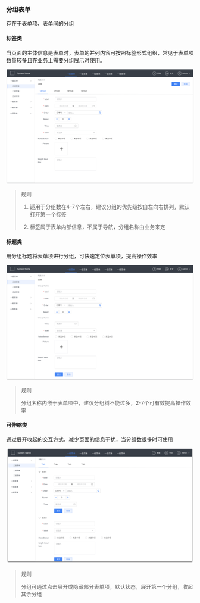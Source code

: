 ### 分组表单

存在于表单项、表单间的分组



#### 标签类

当页面的主体信息是表单时，表单的并列内容可按照标签形式组织，常见于表单项数量较多且在业务上需要分组展示时使用。

![image-20190304145956599](./static/img/templates/form5.png)

> 规则
>
> 1. 适用于分组数在4-7个左右，建议分组的优先级按自左向右排列，默认打开第一个标签
>
> 2. 标签属于表单内部信息，不属于导航，分组名称由业务来定



#### 标题类

用分组标题将表单项进行分组，可快速定位表单项，提高操作效率

![image-20190304150041076](./static/img/templates/form6.png)

> 规则
>
> 分组名称内嵌于表单项中，建议分组树不能过多，2-7个可有效提高操作效率



#### 可伸缩类

通过展开收起的交互方式，减少页面的信息干扰，当分组数很多时可使用

![image-20190304150114823](./static/img/templates/form7.png)

> 规则
>
> 分组可通过点击展开或隐藏部分表单项，默认状态，展开第一个分组，收起其余分组